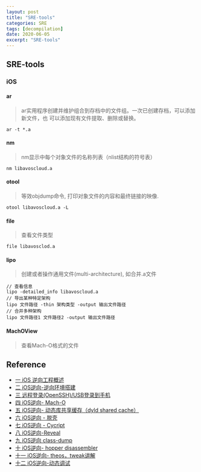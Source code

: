 ```yaml
---
layout: post
title: "SRE-tools"
categories: SRE
tags: [decompilation]
date: 2020-06-05
excerpt: "SRE-tools"
---
```


## SRE-tools

### iOS

#### ar

> ar实用程序创建并维护组合到存档中的文件组。一次已创建存档，可以添加新文件，也
> 可以添加现有文件提取、删除或替换。

    ar -t *.a

#### nm

> nm显示中每个对象文件的名称列表（nlist结构的符号表）

    nm libavoscloud.a

#### otool

> 等效objdump命令, 打印对象文件的内容和最终链接的映像. 

    otool libavoscloud.a -L

#### file

> 查看文件类型

    file libavosclod.a

#### lipo

> 创建或者操作通用文件(multi-architecture), 如合并.a文件

    // 查看信息
    lipo -detailed_info libavoscloud.a
    // 导出某种特定架构
    lipo 文件路径 -thin 架构类型 -output 输出文件路径
    // 合并多种架构
    lipo 文件路径1 文件路径2 -output 输出文件路径

#### MachOView

> 查看Mach-O格式的文件

## Reference

* [一 iOS 逆向工程概述](https://www.jianshu.com/p/209bd8a771c3)
* [二 iOS逆向-逆向环境搭建](https://www.jianshu.com/p/df9be327a701)
* [三 远程登录(OpenSSH)/USB登录到手机](https://www.jianshu.com/p/4b85419d92b5)
* [四 iOS逆向- Mach-O](https://www.jianshu.com/p/44776f7eb2dd)
* [五 iOS逆向- 动态库共享缓存（dyld shared cache）](https://www.jianshu.com/p/d225df2f1690)
* [六 iOS逆向 - 脱壳](https://www.jianshu.com/p/31f369f2dbc5)
* [七 iOS逆向 - Cycript](https://www.jianshu.com/p/143c79121c9e)
* [八 iOS逆向-Reveal](https://www.jianshu.com/p/2cf4e3392365)
* [九 iOS逆向 class-dump](https://www.jianshu.com/p/df20e4357bed)
* [十 iOS逆向- hopper disassembler](https://www.jianshu.com/p/20077ceb2f75)
* [十一 iOS逆向- theos，tweak讲解](https://www.jianshu.com/p/4343f1703616)
* [十二 iOS逆向-动态调试](https://www.jianshu.com/p/105761cc45aa)
